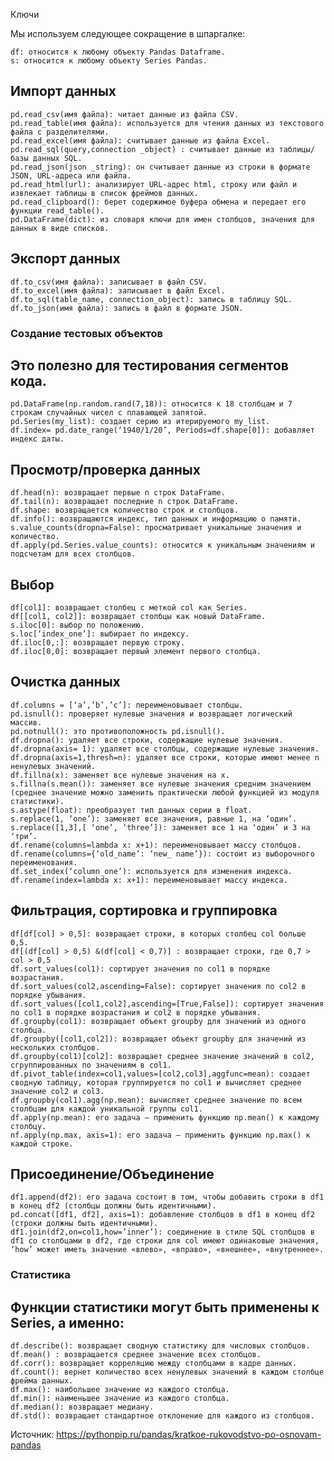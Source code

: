 Ключи

Мы используем следующее сокращение в шпаргалке:

    df: относится к любому объекту Pandas Dataframe.
    s: относится к любому объекту Series Pandas.

## Импорт данных

    pd.read_csv(имя файла): читает данные из файла CSV.
    pd.read_table(имя файла): используется для чтения данных из текстового файла с разделителями.
    pd.read_excel(имя файла): считывает данные из файла Excel.
    pd.read_sql(query,connection _object) : считывает данные из таблицы/базы данных SQL.
    pd.read_json(json _string): он считывает данные из строки в формате JSON, URL-адреса или файла.
    pd.read_html(url): анализирует URL-адрес html, строку или файл и извлекает таблицы в список фреймов данных.
    pd.read_clipboard(): берет содержимое буфера обмена и передает его функции read_table().
    pd.DataFrame(dict): из словаря ключи для имен столбцов, значения для данных в виде списков.

## Экспорт данных

    df.to_csv(имя файла): записывает в файл CSV.
    df.to_excel(имя файла): записывает в файл Excel.
    df.to_sql(table_name, connection_object): запись в таблицу SQL.
    df.to_json(имя файла): запись в файл в формате JSON.

### Создание тестовых объектов

## Это полезно для тестирования сегментов кода.

    pd.DataFrame(np.random.rand(7,18)): относится к 18 столбцам и 7 строкам случайных чисел с плавающей запятой.
    pd.Series(my_list): создает серию из итерируемого my_list.
    df.index= pd.date_range(‘1940/1/20’, Periods=df.shape[0]): добавляет индекс даты.

## Просмотр/проверка данных

    df.head(n): возвращает первые n строк DataFrame.
    df.tail(n): возвращает последние n строк DataFrame.
    df.shape: возвращается количество строк и столбцов.
    df.info(): возвращаются индекс, тип данных и информацию о памяти.
    s.value_counts(dropna=False): просматривает уникальные значения и количество.
    df.apply(pd.Series.value_counts): относится к уникальным значениям и подсчетам для всех столбцов.

## Выбор

    df[col1]: возвращает столбец с меткой col как Series.
    df[[col1, col2]]: возвращает столбцы как новый DataFrame.
    s.iloc[0]: выбор по положению.
    s.loc[‘index_one’]: выбирает по индексу.
    df.iloc[0,:]: возвращает первую строку.
    df.iloc[0,0]: возвращает первый элемент первого столбца.

## Очистка данных

    df.columns = [‘a’,’b’,’c’]: переименовывает столбцы.
    pd.isnull(): проверяет нулевые значения и возвращает логический массив.
    pd.notnull(): это противоположность pd.isnull().
    df.dropna(): удаляет все строки, содержащие нулевые значения.
    df.dropna(axis= 1): удаляет все столбцы, содержащие нулевые значения.
    df.dropna(axis=1,thresh=n): удаляет все строки, которые имеют менее n ненулевых значений.
    df.fillna(x): заменяет все нулевые значения на x.
    s.fillna(s.mean()): заменяет все нулевые значения средним значением (среднее значение можно заменить практически любой функцией из модуля статистики).
    s.astype(float): преобразует тип данных серии в float.
    s.replace(1, ‘one’): заменяет все значения, равные 1, на ‘один’.
    s.replace([1,3],[ ‘one’, ‘three’]): заменяет все 1 на ‘один’ и 3 на ‘три’.
    df.rename(columns=lambda x: x+1): переименовывает массу столбцов.
    df.rename(columns={‘old_name’: ‘new_ name’}): состоит из выборочного переименования.
    df.set_index(‘column_one’): используется для изменения индекса.
    df.rename(index=lambda x: x+1): переименовывает массу индекса.

## Фильтрация, сортировка и группировка

    df[df[col] > 0,5]: возвращает строки, в которых столбец col больше 0,5.
    df[(df[col] > 0,5) &(df[col] < 0,7)] : возвращает строки, где 0,7 > col > 0,5
    df.sort_values(col1): сортирует значения по col1 в порядке возрастания.
    df.sort_values(col2,ascending=False): сортирует значения по col2 в порядке убывания.
    df.sort_values([col1,col2],ascending=[True,False]): сортирует значения по col1 в порядке возрастания и col2 в порядке убывания.
    df.groupby(col1): возвращает объект groupby для значений из одного столбца.
    df.groupby([col1,col2]): возвращает объект groupby для значений из нескольких столбцов.
    df.groupby(col1)[col2]: возвращает среднее значение значений в col2, сгруппированных по значениям в col1.
    df.pivot_table(index=col1,values=[col2,col3],aggfunc=mean): создает сводную таблицу, которая группируется по col1 и вычисляет среднее значение col2 и col3.
    df.groupby(col1).agg(np.mean): вычисляет среднее значение по всем столбцам для каждой уникальной группы col1.
    df.apply(np.mean): его задача — применить функцию np.mean() к каждому столбцу.
    nf.apply(np.max, axis=1): его задача — применить функцию np.max() к каждой строке.

## Присоединение/Объединение

    df1.append(df2): его задача состоит в том, чтобы добавить строки в df1 в конец df2 (столбцы должны быть идентичными).
    pd.concat([df1, df2], axis=1): добавление столбцов в df1 в конец df2 (строки должны быть идентичными).
    df1.join(df2,on=col1,how=’inner’): соединение в стиле SQL столбцов в df1 со столбцами в df2, где строки для col имеют одинаковые значения, ‘how’ может иметь значение «влево», «вправо», «внешнее», «внутреннее».

### Статистика

## Функции статистики могут быть применены к Series, а именно:

    df.describe(): возвращает сводную статистику для числовых столбцов.
    df.mean() : возвращается среднее значение всех столбцов.
    df.corr(): возвращает корреляцию между столбцами в кадре данных.
    df.count(): вернет количество всех ненулевых значений в каждом столбце фрейма данных.
    df.max(): наибольшее значение из каждого столбца.
    df.min(): наименьшее значение из каждого столбца.
    df.median(): возвращает медиану.
    df.std(): возвращает стандартное отклонение для каждого из столбцов.
Источник: https://pythonpip.ru/pandas/kratkoe-rukovodstvo-po-osnovam-pandas
